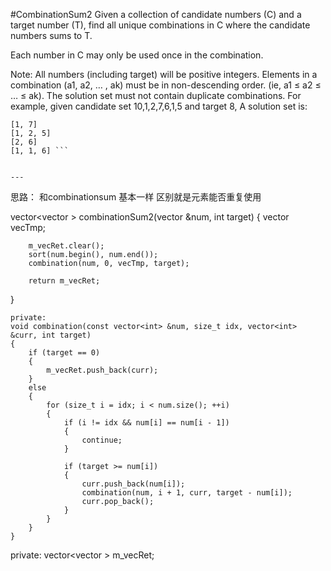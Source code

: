 #CombinationSum2
Given a collection of candidate numbers (C) and a target number (T), find all unique combinations in C where the candidate numbers sums to T.

Each number in C may only be used once in the combination.

Note:
All numbers (including target) will be positive integers.
Elements in a combination (a1, a2, … , ak) must be in non-descending order. (ie, a1 ≤ a2 ≤ … ≤ ak).
The solution set must not contain duplicate combinations.
For example, given candidate set 10,1,2,7,6,1,5 and target 8, 
A solution set is: 
```
[1, 7] 
[1, 2, 5] 
[2, 6] 
[1, 1, 6] ```


---
```
思路：
和combinationsum 基本一样 区别就是元素能否重复使用

vector<vector<int> > combinationSum2(vector<int> &num, int target)
{
        vector<int> vecTmp;
        
        m_vecRet.clear();
        sort(num.begin(), num.end());
        combination(num, 0, vecTmp, target);
        
        return m_vecRet;
}
    
    private:
    void combination(const vector<int> &num, size_t idx, vector<int> &curr, int target)
    {
        if (target == 0)
        {
            m_vecRet.push_back(curr);
        }
        else
        {
            for (size_t i = idx; i < num.size(); ++i)
            {
                if (i != idx && num[i] == num[i - 1])
                {
                    continue;
                }
                
                if (target >= num[i])
                {   
                    curr.push_back(num[i]);
                    combination(num, i + 1, curr, target - num[i]);
                    curr.pop_back();
                }
            }
        }
    }
    
private:
    vector<vector<int> > m_vecRet;
```